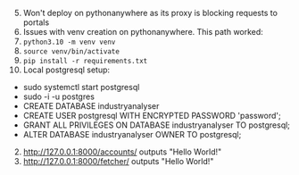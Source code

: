 5. Won't deploy on pythonanywhere as its proxy is blocking requests to portals
4. Issues with venv creation on pythonanywhere. This path worked:
  1. `python3.10 -m venv venv`
  2. `source venv/bin/activate`
  3. `pip install -r requirements.txt`
3. Local postgresql setup:
  - sudo systemctl start postgresql
  - sudo -i -u postgres
  - CREATE DATABASE industryanalyser
  - CREATE USER postgresql  WITH ENCRYPTED PASSWORD 'password';
  - GRANT ALL PRIVILEGES ON DATABASE industryanalyser TO postgresql;
  - ALTER DATABASE industryanalyser OWNER TO postgresql;
2. http://127.0.0.1:8000/accounts/ outputs "Hello World!"
1. http://127.0.0.1:8000/fetcher/ outputs "Hello World!"